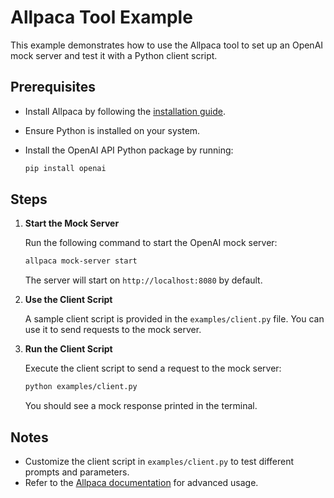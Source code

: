 # Allpaca Tool Example

This example demonstrates how to use the Allpaca tool to set up an OpenAI mock server and test it with a Python client script.

## Prerequisites

- Install Allpaca by following the [installation guide](https://github.com/MenD32/allpaca).
- Ensure Python is installed on your system.
- Install the OpenAI API Python package by running:

    ```bash
    pip install openai
    ```

## Steps

1. **Start the Mock Server**

    Run the following command to start the OpenAI mock server:

    ```bash
    allpaca mock-server start
    ```

    The server will start on `http://localhost:8080` by default.

2. **Use the Client Script**

    A sample client script is provided in the `examples/client.py` file. You can use it to send requests to the mock server.

3. **Run the Client Script**

    Execute the client script to send a request to the mock server:

    ```bash
    python examples/client.py
    ```

    You should see a mock response printed in the terminal.

## Notes

- Customize the client script in `examples/client.py` to test different prompts and parameters.
- Refer to the [Allpaca documentation](https://github.com/MenD32/allpaca) for advanced usage.
